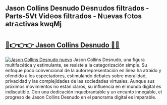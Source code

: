 ## Jason Collins Desnudo D𝚎sn𝚞dos filtr𝚊dos - Parts-5Vt Vid𝚎os filtr𝚊dos - N𝚞evas f𝚘tos atr𝚊ctivas kwqMj

# <h2><a href="http://mb3gib0.tromn.icu/?c=Jason+Collins+Desnudo">🔗👉👉👉 Jason Collins Desnudo 🔗🔗</a></h2>

[![Jason Collins Desnudo nuevo](https://i.imgur.com/pEAQMta.gif)](http://mb3gib0.tromn.icu/?c=Jason+Collins+Desnudo)
Jason Collins Desnudo, una figura multifacética y estimulante, se resiste a la categorización simple. Su enfoque poco convencional de la autorrepresentación en línea ha atraído y ofendido a los espectadores, estimulando debates sobre moralidad, privacidad y las complejidades de las sociedades virtuales. Aunque sus próximos movimientos no están claros, su influencia en el mundo digital es indiscutible. Con una dedicación inquebrantable y un encanto innegable, el progreso de Jason Collins Desnudo en el panorama digital es imparable.

